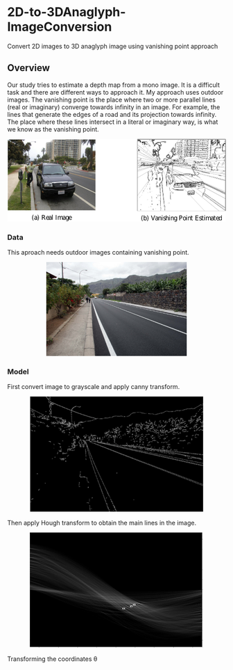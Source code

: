 # 2D-to-3DAnaglyph-ImageConversion
Convert 2D images to 3D anaglyph image using vanishing point approach

## Overview

Our study tries to estimate a depth map from a mono image.  It is a difficult task and there are different ways to approach it.
My approach uses outdoor images. The vanishing point is the place where two or more parallel lines (real or imaginary) converge towards infinity in an image.  For example, the lines that generate the edges of a road and its projection towards infinity. The place where these lines intersect in a literal or imaginary way, is what we know as the vanishing point.

<p align="center">
  <img src="img/vanishing.png" width="622" height="190">
</p>

### Data

This aproach needs outdoor images containing vanishing point.
<p align="center">
  <img src="images/carretera.jpg" width="324" height="216">
</p>

### Model

First convert image to grayscale and apply canny transform.
<p align="center">
  <img src="img/canny.png" width="400" height="265">
</p>

Then apply Hough transform to obtain the main lines in the image.

<p align="center">
  <img src="img/hough.png" width="400" height="265">
</p>

Transforming the coordinates 	θ	




